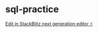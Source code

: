 # sql-practice

[Edit in StackBlitz next generation editor ⚡️](https://stackblitz.com/~/github.com/ratanon97/sql-practice)